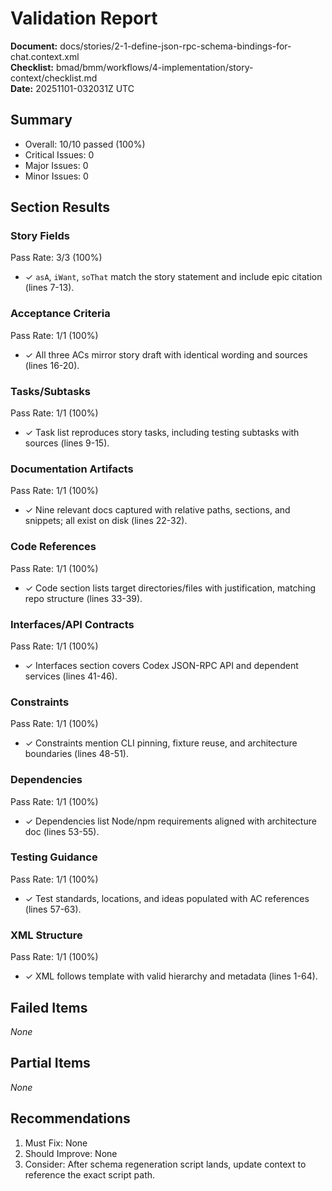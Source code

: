 # Validation Report

**Document:** docs/stories/2-1-define-json-rpc-schema-bindings-for-chat.context.xml  
**Checklist:** bmad/bmm/workflows/4-implementation/story-context/checklist.md  
**Date:** 20251101-032031Z UTC

## Summary

- Overall: 10/10 passed (100%)
- Critical Issues: 0
- Major Issues: 0
- Minor Issues: 0

## Section Results

### Story Fields

Pass Rate: 3/3 (100%)

- ✓ `asA`, `iWant`, `soThat` match the story statement and include epic citation (lines 7-13).

### Acceptance Criteria

Pass Rate: 1/1 (100%)

- ✓ All three ACs mirror story draft with identical wording and sources (lines 16-20).

### Tasks/Subtasks

Pass Rate: 1/1 (100%)

- ✓ Task list reproduces story tasks, including testing subtasks with sources (lines 9-15).

### Documentation Artifacts

Pass Rate: 1/1 (100%)

- ✓ Nine relevant docs captured with relative paths, sections, and snippets; all exist on disk (lines 22-32).

### Code References

Pass Rate: 1/1 (100%)

- ✓ Code section lists target directories/files with justification, matching repo structure (lines 33-39).

### Interfaces/API Contracts

Pass Rate: 1/1 (100%)

- ✓ Interfaces section covers Codex JSON-RPC API and dependent services (lines 41-46).

### Constraints

Pass Rate: 1/1 (100%)

- ✓ Constraints mention CLI pinning, fixture reuse, and architecture boundaries (lines 48-51).

### Dependencies

Pass Rate: 1/1 (100%)

- ✓ Dependencies list Node/npm requirements aligned with architecture doc (lines 53-55).

### Testing Guidance

Pass Rate: 1/1 (100%)

- ✓ Test standards, locations, and ideas populated with AC references (lines 57-63).

### XML Structure

Pass Rate: 1/1 (100%)

- ✓ XML follows template with valid hierarchy and metadata (lines 1-64).

## Failed Items

_None_

## Partial Items

_None_

## Recommendations

1. Must Fix: None
2. Should Improve: None
3. Consider: After schema regeneration script lands, update context to reference the exact script path.
